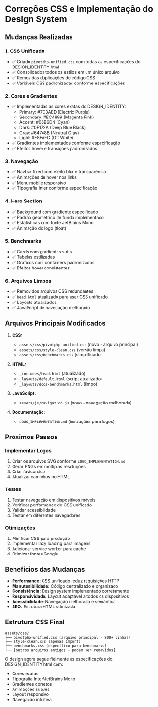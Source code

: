 # Correções CSS e Implementação do Design System

## Mudanças Realizadas

### 1. CSS Unificado
- ✅ Criado `pivotphp-unified.css` com todas as especificações do DESIGN_IDENTITY.html
- ✅ Consolidados todos os estilos em um único arquivo
- ✅ Removidas duplicações de código CSS
- ✅ Variáveis CSS padronizadas conforme especificações

### 2. Cores e Gradientes
- ✅ Implementadas as cores exatas do DESIGN_IDENTITY:
  - Primary: #7C3AED (Electric Purple)
  - Secondary: #EC4899 (Magenta Pink)
  - Accent: #06B6D4 (Cyan)
  - Dark: #0F172A (Deep Blue Black)
  - Gray: #64748B (Neutral Gray)
  - Light: #F8FAFC (Off White)
- ✅ Gradientes implementados conforme especificação
- ✅ Efeitos hover e transições padronizados

### 3. Navegação
- ✅ Navbar fixed com efeito blur e transparência
- ✅ Animações de hover nos links
- ✅ Menu mobile responsivo
- ✅ Tipografia Inter conforme especificação

### 4. Hero Section
- ✅ Background com gradiente especificado
- ✅ Padrão geométrico de fundo implementado
- ✅ Estatísticas com fonte JetBrains Mono
- ✅ Animação do logo (float)

### 5. Benchmarks
- ✅ Cards com gradientes sutis
- ✅ Tabelas estilizadas
- ✅ Gráficos com containers padronizados
- ✅ Efeitos hover consistentes

### 6. Arquivos Limpos
- ✅ Removidos arquivos CSS redundantes
- ✅ `head.html` atualizado para usar CSS unificado
- ✅ Layouts atualizados
- ✅ JavaScript de navegação melhorado

## Arquivos Principais Modificados

1. **CSS:**
   - `assets/css/pivotphp-unified.css` (novo - arquivo principal)
   - `assets/css/style-clean.css` (versão limpa)
   - `assets/css/benchmarks.css` (simplificado)

2. **HTML:**
   - `_includes/head.html` (atualizado)
   - `_layouts/default.html` (script atualizado)
   - `_layouts/docs-benchmarks.html` (limpo)

3. **JavaScript:**
   - `assets/js/navigation.js` (novo - navegação melhorada)

4. **Documentação:**
   - `LOGO_IMPLEMENTATION.md` (instruções para logos)

## Próximos Passos

### Implementar Logos
1. Criar os arquivos SVG conforme `LOGO_IMPLEMENTATION.md`
2. Gerar PNGs em múltiplas resoluções
3. Criar favicon.ico
4. Atualizar caminhos no HTML

### Testes
1. Testar navegação em dispositivos móveis
2. Verificar performance do CSS unificado
3. Validar acessibilidade
4. Testar em diferentes navegadores

### Otimizações
1. Minificar CSS para produção
2. Implementar lazy loading para imagens
3. Adicionar service worker para cache
4. Otimizar fontes Google

## Benefícios das Mudanças

- **Performance:** CSS unificado reduz requisições HTTP
- **Manutenibilidade:** Código centralizado e organizado
- **Consistência:** Design system implementado corretamente
- **Responsividade:** Layout adaptável a todos os dispositivos
- **Acessibilidade:** Navegação melhorada e semântica
- **SEO:** Estrutura HTML otimizada

## Estrutura CSS Final

```
assets/css/
├── pivotphp-unified.css (arquivo principal - 800+ linhas)
├── style-clean.css (apenas import)
├── benchmarks.css (específico para benchmarks)
└── [outros arquivos antigos - podem ser removidos]
```

O design agora segue fielmente as especificações do DESIGN_IDENTITY.html com:
- Cores exatas
- Tipografia Inter/JetBrains Mono
- Gradientes corretos
- Animações suaves
- Layout responsivo
- Navegação intuitiva

